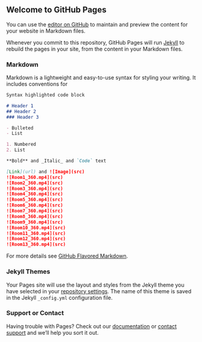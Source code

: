 ## Welcome to GitHub Pages

You can use the [editor on GitHub](https://github.com/KatieTowery-ShannaBell/katietowery-shannabell.github.io/edit/master/README.md) to maintain and preview the content for your website in Markdown files.

Whenever you commit to this repository, GitHub Pages will run [Jekyll](https://jekyllrb.com/) to rebuild the pages in your site, from the content in your Markdown files.

### Markdown

Markdown is a lightweight and easy-to-use syntax for styling your writing. It includes conventions for

```markdown
Syntax highlighted code block

# Header 1
## Header 2
### Header 3

- Bulleted
- List

1. Numbered
2. List

**Bold** and _Italic_ and `Code` text

[Link](url) and ![Image](src)
![Room1_360.mp4](src)
![Room2_360.mp4](src)
![Room3_360.mp4](src)
![Room4_360.mp4](src)
![Room5_360.mp4](src)
![Room6_360.mp4](src)
![Room7_360.mp4](src)
![Room8_360.mp4](src)
![Room9_360.mp4](src)
![Room10_360.mp4](src)
![Room11_360.mp4](src)
![Room12_360.mp4](src)
![Room13_360.mp4](src)
```

For more details see [GitHub Flavored Markdown](https://guides.github.com/features/mastering-markdown/).

### Jekyll Themes

Your Pages site will use the layout and styles from the Jekyll theme you have selected in your [repository settings](https://github.com/KatieTowery-ShannaBell/katietowery-shannabell.github.io/settings). The name of this theme is saved in the Jekyll `_config.yml` configuration file.

### Support or Contact

Having trouble with Pages? Check out our [documentation](https://help.github.com/categories/github-pages-basics/) or [contact support](https://github.com/contact) and we’ll help you sort it out.
